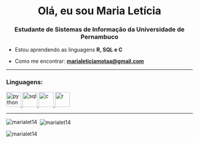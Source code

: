 <h1 align="center">Olá, eu sou Maria Letícia</h1>

<h3 align="center">Estudante de Sistemas de Informação da Universidade de Pernambuco</h3>

- Estou aprendendo as linguagens **R, SQL e C**

- Como me encontrar: **marialeticiamotaa@gmail.com**

---

<h3 align="left">Linguagens:</h3>
<p align="left">
<a href="https://www.python.org" target="_blank"> <img src="https://img.icons8.com/color/48/000000/python--v2.png" alt="python" width="40" height="40"/> </a>
<a href="https://www.microsoft.com/sql-server" target="_blank"> <img src="https://img.icons8.com/color/48/000000/sql.png" alt="sql" width="40" height="40"/> </a>
<a href="https://devdocs.io/c/" target="_blank"> <img src="https://img.icons8.com/color/48/000000/c-programming.png" alt="c" width="40" height="40"/> </a>
<a href="https://www.r-project.org/" target="_blank"> <img src="https://img.icons8.com/fluency/48/000000/r-project.png" alt="r" width="40" height="40"/> </a>
</p>

---

<p><img align="left" src="https://github-readme-stats.vercel.app/api/top-langs?username=marialet14&show_icons=true&locale=en&layout=compact" alt="marialet14" /></p>

<p>&nbsp;<img align="center" src="https://github-readme-stats.vercel.app/api?username=marialet14&show_icons=true&locale=en" alt="marialet14" /></p>

<p><img align="center" src="https://github-readme-streak-stats.herokuapp.com/?user=marialet14&" alt="marialet14" /></p>

